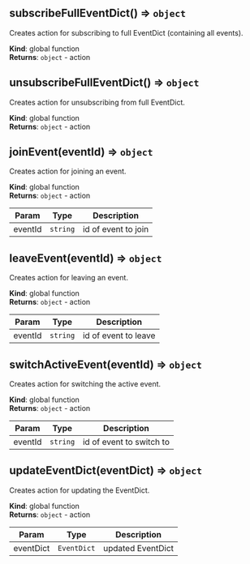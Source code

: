 <a id="subscribefulleventdict"></a>

## subscribeFullEventDict() ⇒ <code>object</code>
Creates action for subscribing to full EventDict (containing all events).

**Kind**: global function  
**Returns**: <code>object</code> - action  
<a id="unsubscribefulleventdict"></a>

## unsubscribeFullEventDict() ⇒ <code>object</code>
Creates action for unsubscribing from full EventDict.

**Kind**: global function  
**Returns**: <code>object</code> - action  
<a id="joinevent"></a>

## joinEvent(eventId) ⇒ <code>object</code>
Creates action for joining an event.

**Kind**: global function  
**Returns**: <code>object</code> - action  

| Param | Type | Description |
| --- | --- | --- |
| eventId | <code>string</code> | id of event to join |

<a id="leaveevent"></a>

## leaveEvent(eventId) ⇒ <code>object</code>
Creates action for leaving an event.

**Kind**: global function  
**Returns**: <code>object</code> - action  

| Param | Type | Description |
| --- | --- | --- |
| eventId | <code>string</code> | id of event to leave |

<a id="switchactiveevent"></a>

## switchActiveEvent(eventId) ⇒ <code>object</code>
Creates action for switching the active event.

**Kind**: global function  
**Returns**: <code>object</code> - action  

| Param | Type | Description |
| --- | --- | --- |
| eventId | <code>string</code> | id of event to switch to |

<a id="updateeventdict"></a>

## updateEventDict(eventDict) ⇒ <code>object</code>
Creates action for updating the EventDict.

**Kind**: global function  
**Returns**: <code>object</code> - action  

| Param | Type | Description |
| --- | --- | --- |
| eventDict | <code>EventDict</code> | updated EventDict |

